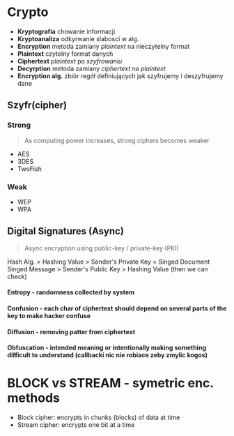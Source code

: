 # Crypto

- **Kryptografia** chowanie informacji
- **Kryptoanaliza** odkyrwanie slabosci w alg.
- **Encryption** metoda zamiany _plaintext_ na nieczytelny format
- **Plaintext** czytelny format danych
- **Ciphertext** _plaintext_ po _szyfrowaniu_
- **Decyrption** metoda zamiany _ciphertext_ na _plaintext_
- **Encryption alg.** zbiór regół definiujących jak szyfrujemy i deszyfrujemy dane

## Szyfr(cipher)

### Strong 
> As computing power increases, strong ciphers becomes weaker
- AES
- 3DES
- TwoFish

### Weak
- WEP
- WPA

## Digital Signatures (Async)
> Async encryption using public-key / private-key (PKI)

Hash Alg. > Hashing Value > Sender's Private Key = Singed Document
Singed Message > Sender's Public Key > Hashing Value (then we can check)

#### Entropy - randomness collected by system
#### Confusion -  each char of ciphertext should depend on several parts of the key to make hacker confuse
#### Diffusion - removing patter from ciphertext
#### Obfuscation - intended meaning or intentionally making something difficult to understand (callbacki nic nie robiace zeby zmylic kogos)


# BLOCK vs STREAM - symetric enc. methods
- Block cipher: encrypts in chunks (blocks) of data at time
- Stream cipher: encrypts one bit at a time
